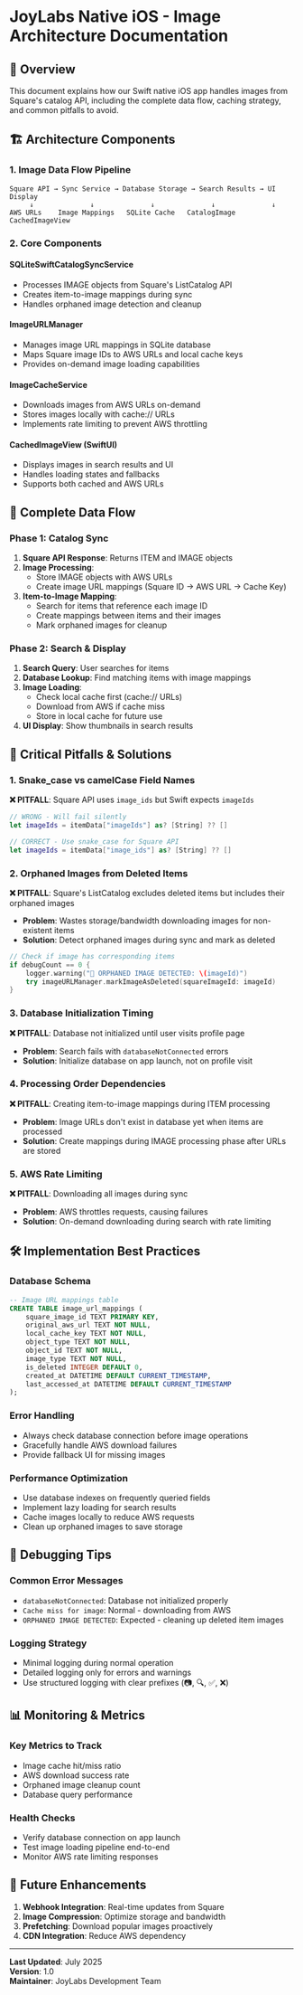 # JoyLabs Native iOS - Image Architecture Documentation

## 🎯 **Overview**

This document explains how our Swift native iOS app handles images from Square's catalog API, including the complete data flow, caching strategy, and common pitfalls to avoid.

## 🏗️ **Architecture Components**

### 1. **Image Data Flow Pipeline**
```
Square API → Sync Service → Database Storage → Search Results → UI Display
     ↓              ↓              ↓              ↓              ↓
AWS URLs    Image Mappings   SQLite Cache   CatalogImage   CachedImageView
```

### 2. **Core Components**

#### **SQLiteSwiftCatalogSyncService**
- Processes IMAGE objects from Square's ListCatalog API
- Creates item-to-image mappings during sync
- Handles orphaned image detection and cleanup

#### **ImageURLManager** 
- Manages image URL mappings in SQLite database
- Maps Square image IDs to AWS URLs and local cache keys
- Provides on-demand image loading capabilities

#### **ImageCacheService**
- Downloads images from AWS URLs on-demand
- Stores images locally with cache:// URLs
- Implements rate limiting to prevent AWS throttling

#### **CachedImageView (SwiftUI)**
- Displays images in search results and UI
- Handles loading states and fallbacks
- Supports both cached and AWS URLs

## 🔄 **Complete Data Flow**

### **Phase 1: Catalog Sync**
1. **Square API Response**: Returns ITEM and IMAGE objects
2. **Image Processing**: 
   - Store IMAGE objects with AWS URLs
   - Create image URL mappings (Square ID → AWS URL → Cache Key)
3. **Item-to-Image Mapping**:
   - Search for items that reference each image ID
   - Create mappings between items and their images
   - Mark orphaned images for cleanup

### **Phase 2: Search & Display**
1. **Search Query**: User searches for items
2. **Database Lookup**: Find matching items with image mappings
3. **Image Loading**: 
   - Check local cache first (cache:// URLs)
   - Download from AWS if cache miss
   - Store in local cache for future use
4. **UI Display**: Show thumbnails in search results

## 🚨 **Critical Pitfalls & Solutions**

### **1. Snake_case vs camelCase Field Names**
**❌ PITFALL**: Square API uses `image_ids` but Swift expects `imageIds`
```swift
// WRONG - Will fail silently
let imageIds = itemData["imageIds"] as? [String] ?? []

// CORRECT - Use snake_case for Square API
let imageIds = itemData["image_ids"] as? [String] ?? []
```

### **2. Orphaned Images from Deleted Items**
**❌ PITFALL**: Square's ListCatalog excludes deleted items but includes their orphaned images
- **Problem**: Wastes storage/bandwidth downloading images for non-existent items
- **Solution**: Detect orphaned images during sync and mark as deleted
```swift
// Check if image has corresponding items
if debugCount == 0 {
    logger.warning("🚨 ORPHANED IMAGE DETECTED: \(imageId)")
    try imageURLManager.markImageAsDeleted(squareImageId: imageId)
}
```

### **3. Database Initialization Timing**
**❌ PITFALL**: Database not initialized until user visits profile page
- **Problem**: Search fails with `databaseNotConnected` errors
- **Solution**: Initialize database on app launch, not on profile visit

### **4. Processing Order Dependencies**
**❌ PITFALL**: Creating item-to-image mappings during ITEM processing
- **Problem**: Image URLs don't exist in database yet when items are processed
- **Solution**: Create mappings during IMAGE processing phase after URLs are stored

### **5. AWS Rate Limiting**
**❌ PITFALL**: Downloading all images during sync
- **Problem**: AWS throttles requests, causing failures
- **Solution**: On-demand downloading during search with rate limiting

## 🛠️ **Implementation Best Practices**

### **Database Schema**
```sql
-- Image URL mappings table
CREATE TABLE image_url_mappings (
    square_image_id TEXT PRIMARY KEY,
    original_aws_url TEXT NOT NULL,
    local_cache_key TEXT NOT NULL,
    object_type TEXT NOT NULL,
    object_id TEXT NOT NULL,
    image_type TEXT NOT NULL,
    is_deleted INTEGER DEFAULT 0,
    created_at DATETIME DEFAULT CURRENT_TIMESTAMP,
    last_accessed_at DATETIME DEFAULT CURRENT_TIMESTAMP
);
```

### **Error Handling**
- Always check database connection before image operations
- Gracefully handle AWS download failures
- Provide fallback UI for missing images

### **Performance Optimization**
- Use database indexes on frequently queried fields
- Implement lazy loading for search results
- Cache images locally to reduce AWS requests
- Clean up orphaned images to save storage

## 🔧 **Debugging Tips**

### **Common Error Messages**
- `databaseNotConnected`: Database not initialized properly
- `Cache miss for image`: Normal - downloading from AWS
- `ORPHANED IMAGE DETECTED`: Expected - cleaning up deleted item images

### **Logging Strategy**
- Minimal logging during normal operation
- Detailed logging only for errors and warnings
- Use structured logging with clear prefixes (📷, 🔍, ✅, ❌)

## 📊 **Monitoring & Metrics**

### **Key Metrics to Track**
- Image cache hit/miss ratio
- AWS download success rate
- Orphaned image cleanup count
- Database query performance

### **Health Checks**
- Verify database connection on app launch
- Test image loading pipeline end-to-end
- Monitor AWS rate limiting responses

## 🚀 **Future Enhancements**

1. **Webhook Integration**: Real-time updates from Square
2. **Image Compression**: Optimize storage and bandwidth
3. **Prefetching**: Download popular images proactively
4. **CDN Integration**: Reduce AWS dependency

---

**Last Updated**: July 2025  
**Version**: 1.0  
**Maintainer**: JoyLabs Development Team
